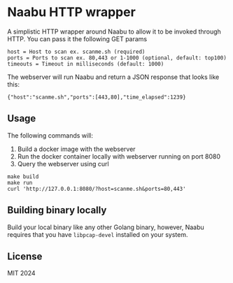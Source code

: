 # Naabu HTTP wrapper
A simplistic HTTP wrapper around Naabu to allow it to be invoked through HTTP. You can pass it the following GET params

```
host = Host to scan ex. scanme.sh (required)
ports = Ports to scan ex. 80,443 or 1-1000 (optional, default: top100)
timeouts = Timeout in milliseconds (default: 1000)
```

The webserver will run Naabu and return a JSON response that looks like this:

```
{"host":"scanme.sh","ports":[443,80],"time_elapsed":1239}
```

## Usage

The following commands will:

1. Build a docker image with the webserver
2. Run the docker container locally with webserver running on port 8080
3. Query the webserver using curl

```
make build
make run
curl 'http://127.0.0.1:8080/?host=scanme.sh&ports=80,443'
```

## Building binary locally

Build your local binary like any other Golang binary, however, Naabu requires that you have `libpcap-devel` installed on your system.

## License
MIT 2024